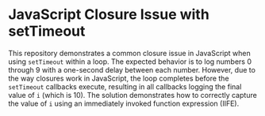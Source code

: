 # JavaScript Closure Issue with setTimeout

This repository demonstrates a common closure issue in JavaScript when using `setTimeout` within a loop.  The expected behavior is to log numbers 0 through 9 with a one-second delay between each number. However, due to the way closures work in JavaScript, the loop completes before the `setTimeout` callbacks execute, resulting in all callbacks logging the final value of `i` (which is 10).  The solution demonstrates how to correctly capture the value of `i` using an immediately invoked function expression (IIFE).